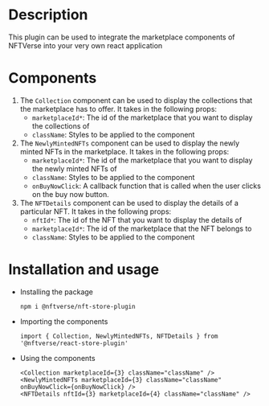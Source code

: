 # Description

This plugin can be used to integrate the marketplace components of NFTVerse into your very own react application

# Components

1. The `Collection` component can be used to display the collections that the marketplace has to offer. It takes in the
   following props:
    - `marketplaceId*`: The id of the marketplace that you want to display the collections of
    - `className`: Styles to be applied to the component
2. The `NewlyMintedNFTs` component can be used to display the newly minted NFTs in the marketplace. It takes in the
   following props:
    - `marketplaceId*`: The id of the marketplace that you want to display the newly minted NFTs of
    - `className`: Styles to be applied to the component
    - `onBuyNowClick`: A callback function that is called when the user clicks on the buy now button.
3. The `NFTDetails` component can be used to display the details of a particular NFT. It takes in the following props:
    - `nftId*`: The id of the NFT that you want to display the details of
    - `marketplaceId*`: The id of the marketplace that the NFT belongs to
    - `className`: Styles to be applied to the component

# Installation and usage

- Installing the package
  ```
  npm i @nftverse/nft-store-plugin
  ```
- Importing the components
  ```
  import { Collection, NewlyMintedNFTs, NFTDetails } from '@nftverse/react-store-plugin'
  ```
- Using the components
  ```
  <Collection marketplaceId={3} className="className" />
  <NewlyMintedNFTs marketplaceId={3} className="className" onBuyNowClick={onBuyNowClick} />
  <NFTDetails nftId={3} marketplaceId={4} className="className" />
  ```